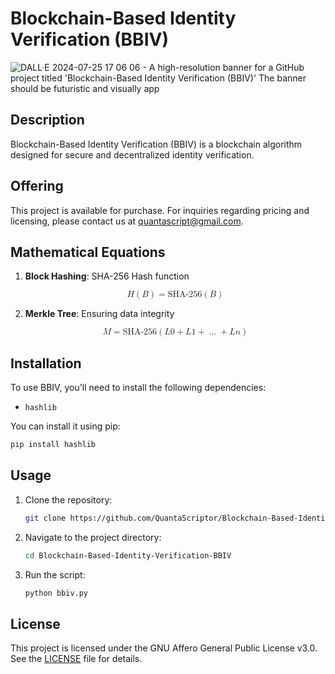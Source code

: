 
# Blockchain-Based Identity Verification (BBIV)

![DALL·E 2024-07-25 17 06 06 - A high-resolution banner for a GitHub project titled 'Blockchain-Based Identity Verification (BBIV)'  The banner should be futuristic and visually app](https://github.com/user-attachments/assets/e0b75032-9c49-429a-b1bd-523fc5a8e8c7)


## Description
Blockchain-Based Identity Verification (BBIV) is a blockchain algorithm designed for secure and decentralized identity verification.

## Offering
This project is available for purchase. For inquiries regarding pricing and licensing, please contact us at [quantascript@gmail.com](mailto:quantascript@gmail.com).

## Mathematical Equations

1. **Block Hashing**: SHA-256 Hash function

   <p align="center">
   <math xmlns="http://www.w3.org/1998/Math/MathML">
     <mrow>
       <mi>H</mi>
       <mo>(</mo>
       <mi>B</mi>
       <mo>)</mo>
       <mo>=</mo>
       <mi>SHA-256</mi>
       <mo>(</mo>
       <mi>B</mi>
       <mo>)</mo>
     </mrow>
   </math>
   </p>

2. **Merkle Tree**: Ensuring data integrity

   <p align="center">
   <math xmlns="http://www.w3.org/1998/Math/MathML">
     <mrow>
       <mi>M</mi>
       <mo>=</mo>
       <mi>SHA-256</mi>
       <mo>(</mo>
       <mi>L</mi>
       <msub>
         <mn>0</mn>
       </msub>
       <mo>+</mo>
       <mi>L</mi>
       <msub>
         <mn>1</mn>
       </msub>
       <mo>+</mo>
       <mo>...</mo>
       <mo>+</mo>
       <mi>L</mi>
       <msub>
         <mi>n</mi>
       </msub>
       <mo>)</mo>
     </mrow>
   </math>
   </p>

## Installation
To use BBIV, you'll need to install the following dependencies:
- `hashlib`

You can install it using pip:
```bash
pip install hashlib
```

## Usage
1. Clone the repository:
   ```bash
   git clone https://github.com/QuantaScriptor/Blockchain-Based-Identity-Verification-BBIV.git
   ```
2. Navigate to the project directory:
   ```bash
   cd Blockchain-Based-Identity-Verification-BBIV
   ```
3. Run the script:
   ```bash
   python bbiv.py
   ```

## License
This project is licensed under the GNU Affero General Public License v3.0. See the [LICENSE](LICENSE) file for details.
